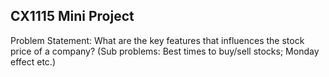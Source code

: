 ## CX1115 Mini Project
Problem Statement: What are the key features that influences the stock price of a company? (Sub problems: Best times to buy/sell stocks; Monday effect etc.)
